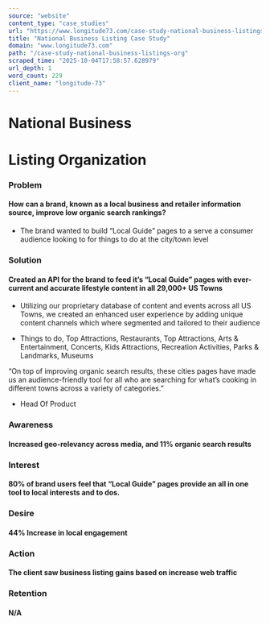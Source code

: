 ```yaml
---
source: "website"
content_type: "case_studies"
url: "https://www.longitude73.com/case-study-national-business-listings-org"
title: "National Business Listing Case Study"
domain: "www.longitude73.com"
path: "/case-study-national-business-listings-org"
scraped_time: "2025-10-04T17:58:57.628979"
url_depth: 1
word_count: 229
client_name: "longitude-73"
---
```


# National Business

# Listing Organization

### Problem

#### How can a brand, known as a local business and retailer information source, improve low organic search rankings?

* The brand wanted to build “Local Guide” pages to a serve a consumer audience looking to for things to do at the city/town level 

### Solution

#### Created an API for the brand to feed it’s “Local Guide” pages with ever-current and accurate lifestyle content in all 29,000+ US Towns

* Utilizing our proprietary database of content and events across all US Towns, we created an enhanced user experience by adding unique content channels which where segmented and tailored to their audience

* Things to do, Top Attractions, Restaurants, Top Attractions, Arts & Entertainment, Concerts, Kids Attractions, Recreation Activities, Parks & Landmarks, Museums

“On top of improving organic search results, these cities pages have made us an audience-friendly tool for all who are searching for what’s cooking in different towns across a variety of categories.”

- Head Of Product

### Awareness

#### Increased geo-relevancy across media, and 11% organic search results 

### Interest

#### 80% of brand users feel that “Local Guide” pages provide an all in one tool to local interests and to dos.

### Desire

#### 44% Increase in local engagement 

### Action

#### The client saw business listing gains based on increase web traffic

### Retention

#### N/A